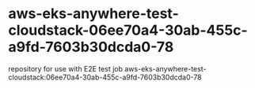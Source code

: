 # aws-eks-anywhere-test-cloudstack-06ee70a4-30ab-455c-a9fd-7603b30dcda0-78
repository for use with E2E test job aws-eks-anywhere-test-cloudstack:06ee70a4-30ab-455c-a9fd-7603b30dcda0-78
